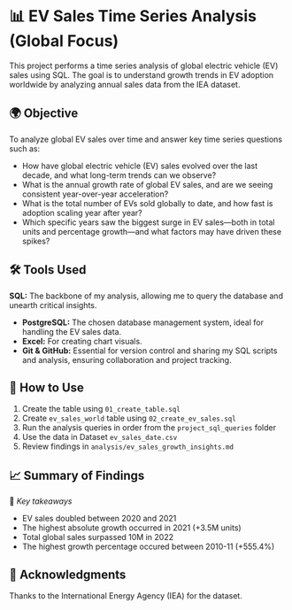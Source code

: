 # 📊 EV Sales Time Series Analysis (Global Focus)

This project performs a time series analysis of global electric vehicle (EV) sales using SQL. The goal is to understand growth trends in EV adoption worldwide by analyzing annual sales data from the IEA dataset.


## 🌍 Objective

To analyze global EV sales over time and answer key time series questions such as:
- How have global electric vehicle (EV) sales evolved over the last decade, and what long-term trends can we observe?
- What is the annual growth rate of global EV sales, and are we seeing consistent year-over-year acceleration?
- What is the total number of EVs sold globally to date, and how fast is adoption scaling year after year?
- Which specific years saw the biggest surge in EV sales—both in total units and percentage growth—and what factors may have driven these spikes?


## 🛠️ Tools Used


**SQL:** The backbone of my analysis, allowing me to query the database and unearth critical insights.
- **PostgreSQL:** The chosen database management system, ideal for handling the EV sales data.
- **Excel:** For creating chart visuals.
- **Git & GitHub:** Essential for version control and sharing my SQL scripts and analysis, ensuring collaboration and project tracking.


## 🧪 How to Use

1. Create the table using `01_create_table.sql`
2. Create `ev_sales_world` table using `02_create_ev_sales.sql`
3. Run the analysis queries in order from the `project_sql_queries` folder
4. Use the data in Dataset `ev_sales_date.csv`
5. Review findings in `analysis/ev_sales_growth_insights.md`


## 📈 Summary of Findings

📝 *Key takeaways*  

- EV sales doubled between 2020 and 2021
- The highest absolute growth occurred in 2021 (+3.5M units)
- Total global sales surpassed 10M in 2022
- The highest growth percentage occured between 2010-11 (+555.4%)


## 🤝 Acknowledgments

Thanks to the International Energy Agency (IEA) for the dataset.
